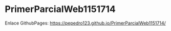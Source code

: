 # PrimerParcialWeb1151714
Enlace GithubPages: https://pepedro123.github.io/PrimerParcialWeb1151714/
